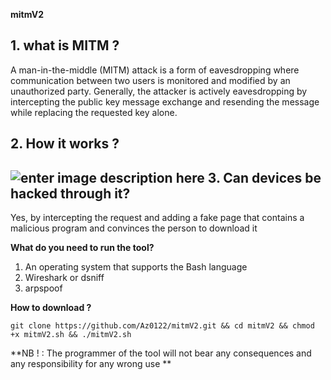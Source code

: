 **mitmV2**

**1. what is MITM ?**
--------------------------
A man-in-the-middle (MITM) attack is a form of eavesdropping where communication between two users is monitored and modified by an unauthorized party. Generally, the attacker is actively eavesdropping by intercepting the public key message exchange and resending the message while replacing the requested key alone.

**2. How it works ?**
--------------------------
![enter image description here](https://cdn.discordapp.com/attachments/872853287756525628/948415400478126080/IMG_4667.png)
**3. Can devices be hacked through it?**
-------------------------------------------------
Yes, by intercepting the request and adding a fake page that contains a malicious program and convinces the person to download it

 

 

 **What do you need to run the tool?**
 

 1. An operating system that supports the Bash language
 2. Wireshark or dsniff
 3. arpspoof

**How to download ?**

    git clone https://github.com/Az0122/mitmV2.git && cd mitmV2 && chmod +x mitmV2.sh && ./mitmV2.sh

**NB ! : The programmer of the tool will not bear any consequences and any responsibility for any wrong use **
